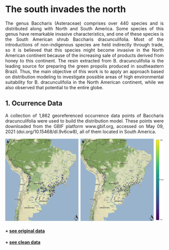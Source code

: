 # The south invades the north 
<p align="justify">
The genus Baccharis (Asteraceae) comprises over 440 species and is distributed along with North and South America. Some species of this genus have remarkable invasive characteristics, and one of these species is the South American shrub Baccharis dracunculifolia. Most of the introductions of non-indigenous species are held indirectly through trade, so it is believed that this species might become invasive in the North American continent because of the increasing sale of products derived from honey to this continent. The resin extracted from B. dracunculifolia is the leading source for preparing the green propolis produced in southeastern Brazil. Thus, the main objective of this work is to apply an approach based on distribution modeling to investigate possible areas of high environmental suitability for B. dracunculifolia in the North American continent, while we also observed that potential to the entire globe.
</p>

## 1. Ocurrence Data 
<p align="justify">
A collection of 1,862 georeferenced occurrence data points of Baccharis dracunculifolia were used to build the distribution model. These points were downloaded from the GBIF platform www.gbif.org, accessed on May 09, 2021 (doi.org/10.15468/dl.9v6cw8), all of them located in South America.
  </p>
  <img src = "figs/baccharis.png">
  
  #### + [see original data](data/original/baccharis.csv)
  #### + [see clean data](data/unique_clean/)
  
  
  
